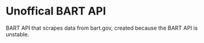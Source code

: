 # Unoffical BART API

BART API that scrapes data from bart.gov, created because the BART API is unstable.